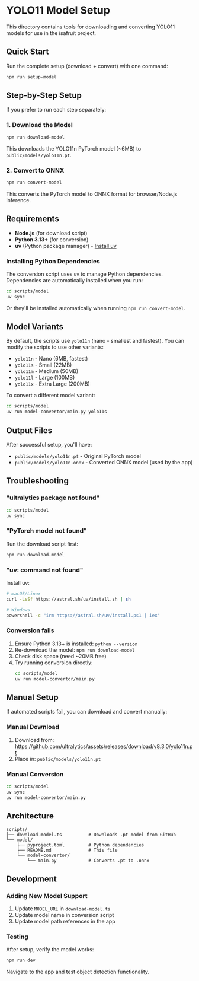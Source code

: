 # YOLO11 Model Setup

This directory contains tools for downloading and converting YOLO11 models for use in the isafruit project.

## Quick Start

Run the complete setup (download + convert) with one command:

```bash
npm run setup-model
```

## Step-by-Step Setup

If you prefer to run each step separately:

### 1. Download the Model

```bash
npm run download-model
```

This downloads the YOLO11n PyTorch model (~6MB) to `public/models/yolo11n.pt`.

### 2. Convert to ONNX

```bash
npm run convert-model
```

This converts the PyTorch model to ONNX format for browser/Node.js inference.

## Requirements

- **Node.js** (for download script)
- **Python 3.13+** (for conversion)
- **uv** (Python package manager) - [Install uv](https://github.com/astral-sh/uv)

### Installing Python Dependencies

The conversion script uses `uv` to manage Python dependencies. Dependencies are automatically installed when you run:

```bash
cd scripts/model
uv sync
```

Or they'll be installed automatically when running `npm run convert-model`.

## Model Variants

By default, the scripts use `yolo11n` (nano - smallest and fastest). You can modify the scripts to use other variants:

- `yolo11n` - Nano (6MB, fastest)
- `yolo11s` - Small (22MB)
- `yolo11m` - Medium (50MB)
- `yolo11l` - Large (100MB)
- `yolo11x` - Extra Large (200MB)

To convert a different model variant:

```bash
cd scripts/model
uv run model-convertor/main.py yolo11s
```

## Output Files

After successful setup, you'll have:

- `public/models/yolo11n.pt` - Original PyTorch model
- `public/models/yolo11n.onnx` - Converted ONNX model (used by the app)

## Troubleshooting

### "ultralytics package not found"

```bash
cd scripts/model
uv sync
```

### "PyTorch model not found"

Run the download script first:

```bash
npm run download-model
```

### "uv: command not found"

Install uv:

```bash
# macOS/Linux
curl -LsSf https://astral.sh/uv/install.sh | sh

# Windows
powershell -c "irm https://astral.sh/uv/install.ps1 | iex"
```

### Conversion fails

1. Ensure Python 3.13+ is installed: `python --version`
2. Re-download the model: `npm run download-model`
3. Check disk space (need ~20MB free)
4. Try running conversion directly:
   ```bash
   cd scripts/model
   uv run model-convertor/main.py
   ```

## Manual Setup

If automated scripts fail, you can download and convert manually:

### Manual Download

1. Download from: https://github.com/ultralytics/assets/releases/download/v8.3.0/yolo11n.pt
2. Place in: `public/models/yolo11n.pt`

### Manual Conversion

```bash
cd scripts/model
uv sync
uv run model-convertor/main.py
```

## Architecture

```
scripts/
├── download-model.ts          # Downloads .pt model from GitHub
└── model/
    ├── pyproject.toml         # Python dependencies
    ├── README.md              # This file
    └── model-convertor/
        └── main.py            # Converts .pt to .onnx
```

## Development

### Adding New Model Support

1. Update `MODEL_URL` in `download-model.ts`
2. Update model name in conversion script
3. Update model path references in the app

### Testing

After setup, verify the model works:

```bash
npm run dev
```

Navigate to the app and test object detection functionality.
